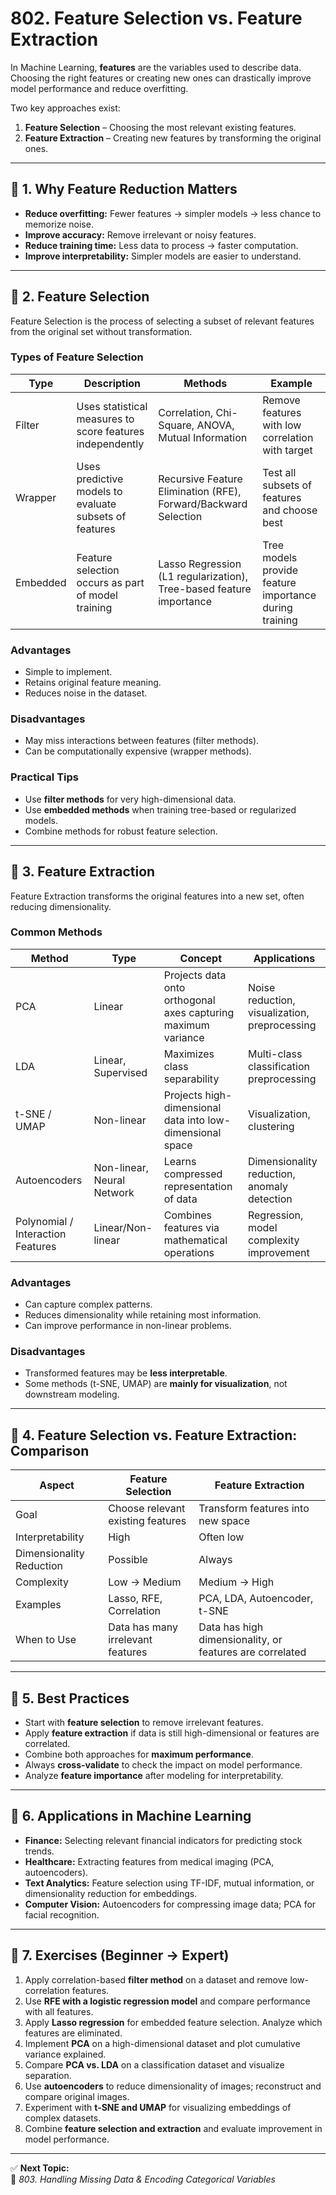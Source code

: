 # 802. Feature Selection vs. Feature Extraction

In Machine Learning, **features** are the variables used to describe data. Choosing the right features or creating new ones can drastically improve model performance and reduce overfitting.  

Two key approaches exist:

1. **Feature Selection** – Choosing the most relevant existing features.  
2. **Feature Extraction** – Creating new features by transforming the original ones.  

---

## 🔹 1. Why Feature Reduction Matters

- **Reduce overfitting:** Fewer features → simpler models → less chance to memorize noise.  
- **Improve accuracy:** Remove irrelevant or noisy features.  
- **Reduce training time:** Less data to process → faster computation.  
- **Improve interpretability:** Simpler models are easier to understand.  

---

## 🔹 2. Feature Selection

Feature Selection is the process of selecting a subset of relevant features from the original set without transformation.  

### Types of Feature Selection

| Type | Description | Methods | Example |
|------|------------|--------|---------|
| Filter | Uses statistical measures to score features independently | Correlation, Chi-Square, ANOVA, Mutual Information | Remove features with low correlation with target |
| Wrapper | Uses predictive models to evaluate subsets of features | Recursive Feature Elimination (RFE), Forward/Backward Selection | Test all subsets of features and choose best |
| Embedded | Feature selection occurs as part of model training | Lasso Regression (L1 regularization), Tree-based feature importance | Tree models provide feature importance during training |

### Advantages
- Simple to implement.
- Retains original feature meaning.
- Reduces noise in the dataset.

### Disadvantages
- May miss interactions between features (filter methods).  
- Can be computationally expensive (wrapper methods).  

### Practical Tips
- Use **filter methods** for very high-dimensional data.  
- Use **embedded methods** when training tree-based or regularized models.  
- Combine methods for robust feature selection.

---

## 🔹 3. Feature Extraction

Feature Extraction transforms the original features into a new set, often reducing dimensionality.  

### Common Methods

| Method | Type | Concept | Applications |
|--------|------|---------|-------------|
| PCA | Linear | Projects data onto orthogonal axes capturing maximum variance | Noise reduction, visualization, preprocessing |
| LDA | Linear, Supervised | Maximizes class separability | Multi-class classification preprocessing |
| t-SNE / UMAP | Non-linear | Projects high-dimensional data into low-dimensional space | Visualization, clustering |
| Autoencoders | Non-linear, Neural Network | Learns compressed representation of data | Dimensionality reduction, anomaly detection |
| Polynomial / Interaction Features | Linear/Non-linear | Combines features via mathematical operations | Regression, model complexity improvement |

### Advantages
- Can capture complex patterns.  
- Reduces dimensionality while retaining most information.  
- Can improve performance in non-linear problems.

### Disadvantages
- Transformed features may be **less interpretable**.  
- Some methods (t-SNE, UMAP) are **mainly for visualization**, not downstream modeling.

---

## 🔹 4. Feature Selection vs. Feature Extraction: Comparison

| Aspect | Feature Selection | Feature Extraction |
|--------|-----------------|-----------------|
| Goal | Choose relevant existing features | Transform features into new space |
| Interpretability | High | Often low |
| Dimensionality Reduction | Possible | Always |
| Complexity | Low → Medium | Medium → High |
| Examples | Lasso, RFE, Correlation | PCA, LDA, Autoencoder, t-SNE |
| When to Use | Data has many irrelevant features | Data has high dimensionality, or features are correlated |

---

## 🔹 5. Best Practices

- Start with **feature selection** to remove irrelevant features.  
- Apply **feature extraction** if data is still high-dimensional or features are correlated.  
- Combine both approaches for **maximum performance**.  
- Always **cross-validate** to check the impact on model performance.  
- Analyze **feature importance** after modeling for interpretability.

---

## 🔹 6. Applications in Machine Learning

- **Finance:** Selecting relevant financial indicators for predicting stock trends.  
- **Healthcare:** Extracting features from medical imaging (PCA, autoencoders).  
- **Text Analytics:** Feature selection using TF-IDF, mutual information, or dimensionality reduction for embeddings.  
- **Computer Vision:** Autoencoders for compressing image data; PCA for facial recognition.

---

## 🔹 7. Exercises (Beginner → Expert)

1. Apply correlation-based **filter method** on a dataset and remove low-correlation features.  
2. Use **RFE with a logistic regression model** and compare performance with all features.  
3. Apply **Lasso regression** for embedded feature selection. Analyze which features are eliminated.  
4. Implement **PCA** on a high-dimensional dataset and plot cumulative variance explained.  
5. Compare **PCA vs. LDA** on a classification dataset and visualize separation.  
6. Use **autoencoders** to reduce dimensionality of images; reconstruct and compare original images.  
7. Experiment with **t-SNE and UMAP** for visualizing embeddings of complex datasets.  
8. Combine **feature selection and extraction** and evaluate improvement in model performance.

---

✅ **Next Topic:**  
📘 *803. Handling Missing Data & Encoding Categorical Variables*
